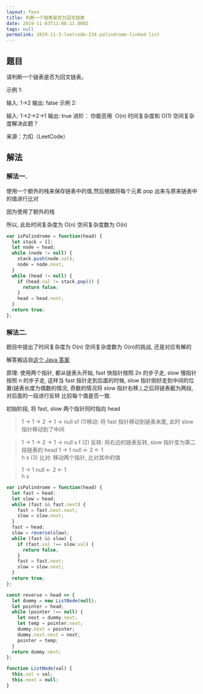 ```yaml
---
layout: fexo
title: 判断一个链表是否为回文链表
date: 2019-11-03T11:08:11.000Z
tags: null
permalink: 2019-11-3-leetcode-234-palindrome-linked-list
---
```


## 题目

请判断一个链表是否为回文链表。

示例 1:

输入: 1->2
输出: false
示例 2:

输入: 1->2->2->1
输出: true
进阶：
你能否用  O(n) 时间复杂度和 O(1) 空间复杂度解决此题？

来源：力扣（LeetCode）

## 解法

### 解法一.

使用一个额外的栈来保存链表中的值,然后根据将每个元素 pop 出来与原来链表中的值进行比对

因为使用了额外的栈

所以, 此处时间复杂度为 O(n) 空间复杂度数为 O(n)

```js
var isPalindrome = function(head) {
  let stack = [];
  let node = head;
  while (node != null) {
    stack.push(node.val);
    node = node.next;
  }
  while (head != null) {
    if (head.val != stack.pop()) {
      return false;
    }
    head = head.next;
  }
  return true;
};
```

### 解法二.

题目中提出了时间复杂度为 O(n) 空间复杂度数为 O(n)的挑战, 还是对应有解的

解答搬运自[这个 Java 答案](https://leetcode.com/problems/palindrome-linked-list/discuss/64501/Java-easy-to-understand)

原理: 使用两个指针, 都从链表头开始, fast 快指针按照 2n 的步子走, slow 慢指针按照 n 的步子走, 这样当 fast 指针走到后面的时候,
slow 指针刚好走到中间的位置(链表长度为偶数的情况, 奇数的情况将 slow 指针右移,),之后将链表截为两段, 对后面的一段进行反转
比较每个值是否一致.

初始阶段, 将 fast, slow 两个指针同时指向 head

> 1 -> 1 -> 2 -> 1 -> null
> sf
> (1)移动: 将 fast 指针移动到链表末尾, 此时 slow 指针移动到了中间

> 1 -> 1 -> 2 -> 1 -> null
> s f
> (2) 反转: 将右边的链表反转, slow 指针变为第二段链表的 head
> 1 -> 1 null <- 2 <- 1  
> h s
> (3) 比对: 移动两个指针, 比对其中的值

> 1 -> 1 null <- 2 <- 1  
>  h s

```js
var isPalindrome = function(head) {
  let fast = head;
  let slow = head;
  while (fast && fast.next) {
    fast = fast.next.next;
    slow = slow.next;
  }
  fast = head;
  slow = reverse(slow);
  while (fast && slow) {
    if (fast.val !== slow.val) {
      return false;
    }
    fast = fast.next;
    slow = slow.next;
  }
  return true;
};

const reverse = head => {
  let dummy = new ListNode(null);
  let pointer = head;
  while (pointer !== null) {
    let next = dummy.next;
    let temp = pointer.next;
    dummy.next = pointer;
    dummy.next.next = next;
    pointer = temp;
  }
  return dummy.next;
};

function ListNode(val) {
  this.val = val;
  this.next = null;
}
```
